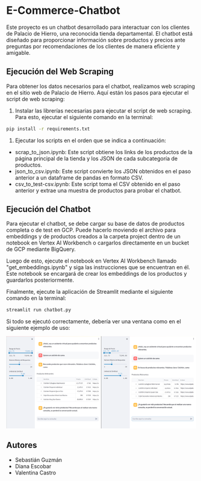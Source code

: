 # E-Commerce-Chatbot

Este proyecto es un chatbot desarrollado para interactuar con los clientes de Palacio de Hierro, una reconocida tienda departamental. El chatbot está diseñado para proporcionar información sobre productos y precios ante preguntas por recomendaciones de los clientes de manera eficiente y amigable.

## Ejecución del Web Scraping

Para obtener los datos necesarios para el chatbot, realizamos web scraping en el sitio web de Palacio de Hierro. Aquí están los pasos para ejecutar el script de web scraping:

1. Instalar las librerías necesarias para ejecutar el script de web scraping. Para esto, ejecutar el siguiente comando en la terminal:

```bash
pip install -r requirements.txt
```

1. Ejecutar los scripts en el orden que se indica a continuación:

- scrap_to_json.ipynb: Este script obtiene los links de los productos de la página principal de la tienda y los JSON de cada subcategoría de productos.
- json_to_csv.ipynb: Este script convierte los JSON obtenidos en el paso anterior a un dataframe de pandas en formato CSV.
- csv_to_test-csv.ipynb: Este script toma el CSV obtenido en el paso anterior y extrae una muestra de productos para probar el chatbot.
  
## Ejecución del Chatbot

Para ejecutar el chatbot, se debe cargar su base de datos de productos completa o de test en GCP. Puede hacerlo moviendo el archivo para embeddings y de productos creados a la carpeta project dentro de un notebook en Vertex AI Workbench o cargarlos directamente en un bucket de GCP mediante BigQuery.

Luego de esto, ejecute el notebook en Vertex AI Workbench llamado "get_embeddings.ipynb" y siga las instrucciones que se encuentran en él. Este notebook se encargará de crear los embeddings de los productos y guardarlos posteriormente.

Finalmente, ejecute la aplicación de Streamlit mediante el siguiente comando en la terminal:

```bash
streamlit run chatbot.py
```

Si todo se ejecutó correctamente, debería ver una ventana como en el siguiente ejemplo de uso:
<!-- Agregar la imagen -->
![Interfaz del chatbot](resultado.png)

## Autores
- Sebastián Guzmán
- Diana Escobar
- Valentina Castro